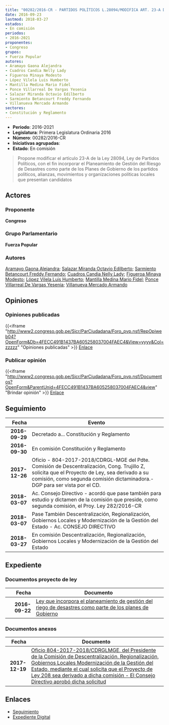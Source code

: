 ```yaml
---
title: "00282/2016-CR - PARTIDOS POLÍTICOS L.28094/MODIFICA ART. 23-A DE LA LEY DE..."
date: 2016-09-23
lastmod: 2018-03-27
estados:
- En comisión
periodos:
- 2016-2021
proponentes:
- Congreso
grupos:
- Fuerza Popular
autores:
- Aramayo Gaona Alejandra
- Cuadros Candia Nelly Lady
- Figueroa Minaya Modesto
- López Vilela Luis Humberto
- Mantilla Medina Mario Fidel
- Ponce Villarreal De Vargas Yesenia
- Salazar Miranda Octavio Edilberto
- Sarmiento Betancourt Freddy Fernando
- Villanueva Mercado Armando
sectores:
- Constitución y Reglamento
---
```

- **Periodo**: 2016-2021
- **Legislatura**: Primera Legislatura Ordinaria 2016
- **Número**: 00282/2016-CR
- **Iniciativas agrupadas**: 
- **Estado**: En comisión

> Propone modificar el artículo 23-A de la Ley 28094, Ley de Partidos Políticos, con el fin incorporar el Planeamiento de Gestión del Riesgo de Desastres como parte de los Planes de Gobierno de los partidos políticos, alianzas, movimientos y organizaciones políticas locales que presentan candidatos


## Actores

### Proponente

**Congreso**

### Grupo Parlamentario

**Fuerza Popular**

### Autores

[Aramayo Gaona Alejandra](mailto:mailto:maramayo@congreso.gob.pe); [Salazar Miranda Octavio Edilberto](mailto:mailto:osalazar@congreso.gob.pe); [Sarmiento Betancourt Freddy Fernando](mailto:mailto:fsarmiento@congreso.gob.pe); [Cuadros Candia Nelly Lady](mailto:mailto:ncuadros@congreso.gob.pe); [Figueroa Minaya Modesto](mailto:mailto:mfigueroam@congreso.gob.pe); [López Vilela Luis Humberto](mailto:mailto:llopezv@congreso.gob.pe); [Mantilla Medina Mario Fidel](mailto:mailto:mmantilla@congreso.gob.pe); [Ponce Villarreal De Vargas Yesenia](mailto:mailto:yponce@congreso.gob.pe); [Villanueva Mercado Armando](mailto:mailto:avillanuevam@congreso.gob.pe)

## Opiniones

### Opiniones publicadas

{{<iframe "http://www2.congreso.gob.pe/Sicr/ParCiudadana/Foro_pvp.nsf/RepOpiweb04?OpenForm&Db=4FECC491B1437BA605258037004FAEC4&View=yyyy&Col=zzzzz" "Opiniones publicadas" >}}
[Enlace](http://www2.congreso.gob.pe/Sicr/ParCiudadana/Foro_pvp.nsf/RepOpiweb04?OpenForm&Db=4FECC491B1437BA605258037004FAEC4&View=yyyy&Col=zzzzz)

### Publicar opinión

{{<iframe "http://www2.congreso.gob.pe/Sicr/ParCiudadana/Foro_pvp.nsf/Documentos?OpenForm&ParentUnid=4FECC491B1437BA605258037004FAEC4&view" "Brindar opinión" >}}
[Enlace](http://www2.congreso.gob.pe/Sicr/ParCiudadana/Foro_pvp.nsf/Documentos?OpenForm&ParentUnid=4FECC491B1437BA605258037004FAEC4&view)


## Seguimiento

| Fecha | Evento |
|------:|--------|
| **2016-09-29** | Decretado a... Constitución y Reglamento |
| **2016-09-30** | En comisión Constitución y Reglamento |
| **2017-12-26** | Oficio - 804-2017-2018/CDRGL-MGE del Pdte. Comisión de Descentralización, Cong. Trujillo Z, solicita que el Proyecto de Ley, sea derivado a su comisión, como segunda comisión dictaminadora.- DGP para ser vista por el CD. |
| **2018-03-07** | Ac. Consejo Directivo - acordó que pase también para estudio y dictamen de la comisión que preside, como segunda comisión, el Proy. Ley 282/2016-CR |
| **2018-03-07** | Pase También Descentralización, Regionalización, Gobiernos Locales y Modernización de la Gestión del Estado - Ac. CONSEJO DIRECTIVO |
| **2018-03-27** | En comisión Descentralización, Regionalización, Gobiernos Locales y Modernización de la Gestión del Estado |

## Expediente

### Documentos proyecto de ley

| Fecha | Documento |
|------:|-----------|
| **2016-09-22** | [Ley que incorpora el planeamiento de gestión del riego de desastres como parte de los planes de Gobierno](http://www.leyes.congreso.gob.pe/Documentos/2016_2021/Proyectos_de_Ley_y_de_Resoluciones_Legislativas/PL0028220160922.pdf) |

### Documentos anexos

| Fecha | Documento |
|------:|-----------|
| **2017-12-19** | [Oficio 804-2017-2018/CDRGLMGE, del Presidente de la Comisión de Descentralización, Regionalización, Gobiernos Locales Modernización de la Gestión del Estado, mediante el cual solicita que el Proyecto de Ley 208 sea derivado a dicha comisión - El Consejo Directivo aprobó dicha solicitud](http://www.leyes.congreso.gob.pe/Documentos/2016_2021/Oficios/Comisiones_Ordinarias/OFICIO-734-2017-2018-CISPD-CR.pdf) |

## Enlaces

- [Seguimiento](http://www2.congreso.gob.pe/Sicr/TraDocEstProc/CLProLey2016.nsf/f7fff46988ca05b1052578e100829cc7/2bd0a13e2b781c73052580370058f38c?OpenDocument)
- [Expediente Digital](http://www2.congreso.gob.pe/Sicr/TraDocEstProc/Expvirt_2011.nsf/visbusqptramdoc1621/00282?opendocument)

